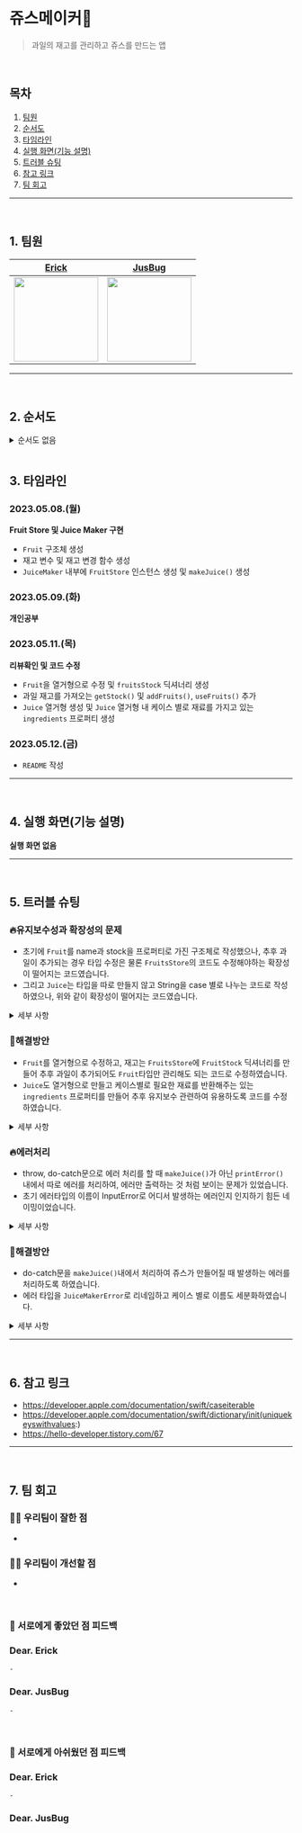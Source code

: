 # 쥬스메이커🧃

> 과일의 재고를 관리하고 쥬스를 만드는 앱

</br>

## 목차

1. [팀원](#1.)
2. [순서도](#2.)
3. [타임라인](#3.)
4. [실행 화면(기능 설명)](#4.)
5. [트러블 슈팅](#5.)
6. [참고 링크](#6.)
7. [팀 회고](#7.)

---

</br>

<a id="1."></a>

## 1. 팀원

| [Erick](https://github.com/h-suo) | [JusBug](https://github.com/JusBug) |
| --- | --- |
| <img src="https://user-images.githubusercontent.com/109963294/235300758-fe15d3c5-e312-41dd-a9dd-d61e0ab354cf.png" height="150"/> | <Img src="https://github.com/JusBug/ios-juice-maker/assets/109963294/53a73571-41d9-4914-a917-d8ea099be948" width="150"/> |

---

<a id="2."></a>

</br>

## 2. 순서도

<details>
<summary>순서도 없음</summary>

## </details>

</br>

<a id="3."></a>

## 3. 타임라인

### 2023.05.08.(월)

**Fruit Store 및 Juice Maker 구현**

- `Fruit` 구조체 생성
- 재고 변수 및 재고 변경 함수 생성
- `JuiceMaker`  내부에 `FruitStore` 인스턴스 생성 및 `makeJuice()` 생성

### **2023.05.09.(화)**

**개인공부**

### **2023.05.11.(목)**

**리뷰확인 및 코드 수정**

- `Fruit`을 열거형으로 수정 및 `fruitsStock` 딕셔너리 생성
- 과일 재고를 가져오는 `getStock()` 및 `addFruits()`, `useFruits()` 추가
- `Juice` 열거형 생성 및 `Juice` 열거형 내 케이스 별로 재료를 가지고 있는 `ingredients` 프로퍼티 생성

### **2023.05.12.(금)**

- `README` 작성

---

</br>

<a id="4."></a>

## 4. 실행 화면(기능 설명)

**실행 화면 없음**

---

</br>

<a id="5."></a>

## 5. 트러블 슈팅

### 🔥유지보수성과 확장성의 문제

- 초기에 `Fruit`를 name과 stock을 프로퍼티로 가진 구조체로 작성했으나, 추후 과일이 추가되는 경우 타입 수정은 물론 `FruitsStore`의 코드도 수정해야하는 확장성이 떨어지는 코드였습니다.
- 그리고 `Juice`는 타입을 따로 만들지 않고 String을 case 별로 나누는 코드로 작성하였으나, 위와 같이 확장성이 떨어지는 코드였습니다.

<details>
<summary>세부 사항</summary>

### Fruit 구조체

```swift
struct Fruit {
    var name: String
    var stock: Int
}
```
  
### makeJuice 코드

```swift
func makeJuice(_ juice: String) throws {
        
        switch juice {
        case "딸기쥬스":
            guard fruitStore.strawberryStock >= 16 else { throw InputError.stockError }
            let changeNumber = fruitStore.strawberryStock - 16
            try fruitStore.changeStock("딸기", to: changeNumber)
        case "바나나쥬스":
            guard fruitStore.bananaStock >= 2 else { throw InputError.stockError }
            let changeFirstNumber = fruitStore.bananaStock - 2
            try fruitStore.changeStock("바나나", to: changeFirstNumber)
        case "키위쥬스":
            guard fruitStore.kiwiStock >= 3 else { throw InputError.stockError }
            let changeFirstNumber = fruitStore.kiwiStock - 3
            try fruitStore.changeStock("키위", to: changeFirstNumber)
        case "파인애플쥬스":
            guard fruitStore.pineappleStock >= 2 else { throw InputError.stockError }
            let changeFirstNumber = fruitStore.pineappleStock - 2
            try fruitStore.changeStock("파인애플", to: changeFirstNumber)
        case "딸바쥬스":
            guard fruitStore.strawberryStock >= 10 && fruitStore.bananaStock >= 1 else { throw InputError.stockError }
            let changeFirstNumber = fruitStore.strawberryStock - 10
            try fruitStore.changeStock("딸기", to: changeFirstNumber)
            let changeSecondNumber = fruitStore.bananaStock - 1
            try fruitStore.changeStock("바나나", to: changeSecondNumber)
        case "망고쥬스":
            guard fruitStore.mangoStock >= 3 else { throw InputError.stockError }
            let changeFirstNumber = fruitStore.mangoStock - 3
            try fruitStore.changeStock("망고", to: changeFirstNumber)
        case "망고키위쥬스":
            guard fruitStore.mangoStock >= 2 && fruitStore.kiwiStock >= 1 else { throw InputError.stockError }
            let changeFirstNumber = fruitStore.mangoStock - 2
            try fruitStore.changeStock("망고", to: changeFirstNumber)
            let changeSecondNumber = fruitStore.kiwiStock - 1
            try fruitStore.changeStock("키위", to: changeSecondNumber)
        default:
            throw InputError.nameError
        }
    }
```

</details>

### 🧯해결방안

- `Fruit`를 열거형으로 수정하고, 재고는 `FruitsStore`에 `FruitStock` 딕셔너리를 만들어 추후 과일이 추가되어도 `Fruit`타입만 관리해도 되는 코드로 수정하였습니다.
- `Juice`도 열거형으로 만들고 케이스별로 필요한 재료를 반환해주는 있는 `ingredients` 프로퍼티를 만들어 추후 유지보수 관련하여 유용하도록 코드를 수정하였습니다.

<details>
<summary>세부 사항</summary>

### Fruit 코드

```swift
enum Fruit: CaseIterable {
    case strawberry
    case banana
    case pineapple
    case kiwi
    case mango
}
```
  
### Juice 코드

```swift
enum Juice {
    case strawberryJuice
    case bananaJuice
    case pineappleJuice
    case kiwiJuice
    case mangoJuice
    case strawberryBananaJuice
    case mangoKiwiJuice
    
    var ingredients: [Fruit: Int] {
        switch self {
        case .strawberryJuice:
            return [.strawberry: 16]
        case .bananaJuice:
            return [.banana: 2]
        case .pineappleJuice:
            return [.pineapple: 2]
        case .kiwiJuice:
            return [.kiwi: 3]
        case .mangoJuice:
            return [.mango: 3]
        case .strawberryBananaJuice:
            return [.strawberry: 10, .banana: 1]
        case .mangoKiwiJuice:
            return [.mango: 2, .kiwi: 1]
        }
    }
}
```

</details>

### 🔥에러처리

- throw, do-catch문으로 에러 처리를 할 때 `makeJuice()`가 아닌 `printError()` 내에서 따로 에러를 처리하여, 에러만 출력하는 것 처럼 보이는 문제가 있었습니다.
- 초기 에러타입의 이름이 InputError로 어디서 발생하는 에러인지 인지하기 힘든 네이밍이었습니다.

<details>
<summary>세부 사항</summary>

### printError 코드

```swift
func printError(_ juice: String) {
        do {
            try makeJuice(juice)
        } catch InputError.stockError {
            print("재고가 부족합니다.")
        } catch InputError.nameError {
            print("잘못된 이름입니다.")
        } catch {
            print("알수없는 오류")
        }
    }
```
  
### InputError 코드

```swift
enum InputError: Error {
    case nameError
    case stockError
}
```

</details>

### 🧯해결방안

- do-catch문을 `makeJuice()`내에서 처리하여 쥬스가 만들어질 때 발생하는 에러를 처리하도록 하였습니다.
- 에러 타입을 `JuiceMakerError`로 리네임하고 케이스 별로 이름도 세분화하였습니다. 

<details>
<summary>세부 사항</summary>

### makeJuice 코드

```swift
func makeJuice(_ juice: Juice) {
        do {
            try useIngredient(juice)
        } catch JuiceMakerError.nonExistentFruit {
            print("없는 과일입니다.")
        } catch JuiceMakerError.outOfStock {
            print("재고가 부족합니다.")
        } catch JuiceMakerError.nonExistentJuice {
            print("없는 쥬스입니다.")
        } catch {
            print("알수없는 에러: (error.localizedDescription)")
        }
  }
```
  
### JuiceMakerError 코드

```swift
enum JuiceMakerError: Error {
    case nonExistentFruit
    case outOfStock
    case nonExistentJuice
}
```

</details>

---

</br>

<a id="6."></a>

## 6. 참고 링크

- https://developer.apple.com/documentation/swift/caseiterable
- https://developer.apple.com/documentation/swift/dictionary/init(uniquekeyswithvalues:)
- https://hello-developer.tistory.com/67

---

</br>

<a id="7."></a>

## 7. 팀 회고

### 👏🏻 우리팀이 잘한 점

- 

### 👊🏻 우리팀이 개선할 점

- 

</br>

### 💜 서로에게 좋았던 점 피드백

### Dear. Erick

```
- 
```

### Dear. JusBug

```
- 
```

</br>

### :pray: 서로에게 아쉬웠던 점 피드백

### Dear. Erick

```
- 
```

### Dear. JusBug
